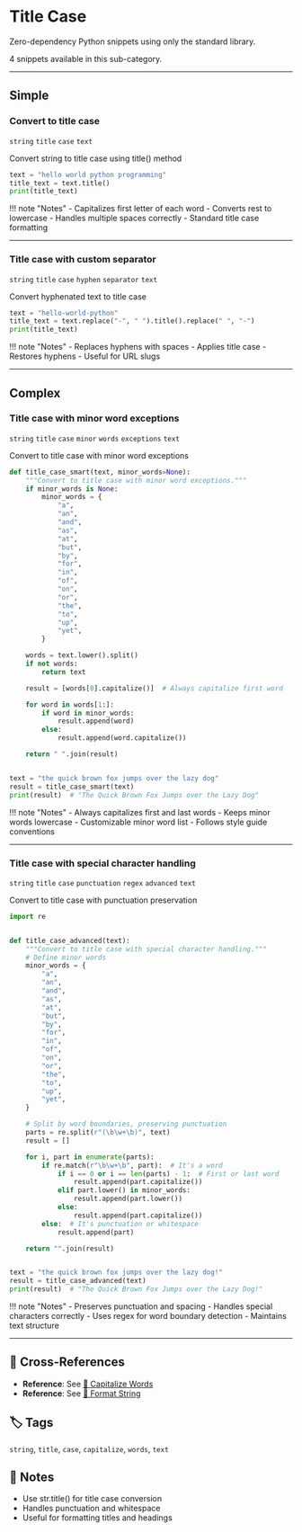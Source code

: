 # Title Case

Zero-dependency Python snippets using only the standard library.

4 snippets available in this sub-category.

---

## Simple

###  Convert to title case

`string` `title` `case` `text`

Convert string to title case using title() method

```python
text = "hello world python programming"
title_text = text.title()
print(title_text)
```

!!! note "Notes"
    - Capitalizes first letter of each word
    - Converts rest to lowercase
    - Handles multiple spaces correctly
    - Standard title case formatting

<hr class="snippet-divider">

### Title case with custom separator

`string` `title` `case` `hyphen` `separator` `text`

Convert hyphenated text to title case

```python
text = "hello-world-python"
title_text = text.replace("-", " ").title().replace(" ", "-")
print(title_text)
```

!!! note "Notes"
    - Replaces hyphens with spaces
    - Applies title case
    - Restores hyphens
    - Useful for URL slugs

<hr class="snippet-divider">

## Complex

###  Title case with minor word exceptions

`string` `title` `case` `minor` `words` `exceptions` `text`

Convert to title case with minor word exceptions

```python
def title_case_smart(text, minor_words=None):
    """Convert to title case with minor word exceptions."""
    if minor_words is None:
        minor_words = {
            "a",
            "an",
            "and",
            "as",
            "at",
            "but",
            "by",
            "for",
            "in",
            "of",
            "on",
            "or",
            "the",
            "to",
            "up",
            "yet",
        }

    words = text.lower().split()
    if not words:
        return text

    result = [words[0].capitalize()]  # Always capitalize first word

    for word in words[1:]:
        if word in minor_words:
            result.append(word)
        else:
            result.append(word.capitalize())

    return " ".join(result)


text = "the quick brown fox jumps over the lazy dog"
result = title_case_smart(text)
print(result)  # "The Quick Brown Fox Jumps over the Lazy Dog"
```

!!! note "Notes"
    - Always capitalizes first and last words
    - Keeps minor words lowercase
    - Customizable minor word list
    - Follows style guide conventions

<hr class="snippet-divider">

### Title case with special character handling

`string` `title` `case` `punctuation` `regex` `advanced` `text`

Convert to title case with punctuation preservation

```python
import re


def title_case_advanced(text):
    """Convert to title case with special character handling."""
    # Define minor words
    minor_words = {
        "a",
        "an",
        "and",
        "as",
        "at",
        "but",
        "by",
        "for",
        "in",
        "of",
        "on",
        "or",
        "the",
        "to",
        "up",
        "yet",
    }

    # Split by word boundaries, preserving punctuation
    parts = re.split(r"(\b\w+\b)", text)
    result = []

    for i, part in enumerate(parts):
        if re.match(r"\b\w+\b", part):  # It's a word
            if i == 0 or i == len(parts) - 1:  # First or last word
                result.append(part.capitalize())
            elif part.lower() in minor_words:
                result.append(part.lower())
            else:
                result.append(part.capitalize())
        else:  # It's punctuation or whitespace
            result.append(part)

    return "".join(result)


text = "the quick brown fox jumps over the lazy dog!"
result = title_case_advanced(text)
print(result)  # "The Quick Brown Fox Jumps over the Lazy Dog!"
```

!!! note "Notes"
    - Preserves punctuation and spacing
    - Handles special characters correctly
    - Uses regex for word boundary detection
    - Maintains text structure

<hr class="snippet-divider">

## 🔗 Cross-References

- **Reference**: See [📂 Capitalize Words](./capitalize_words.md)
- **Reference**: See [📂 Format String](./format_string.md)

## 🏷️ Tags

`string`, `title`, `case`, `capitalize`, `words`, `text`

## 📝 Notes

- Use str.title() for title case conversion
- Handles punctuation and whitespace
- Useful for formatting titles and headings

